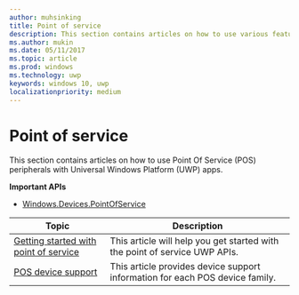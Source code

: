 ```yaml
---
author: muhsinking
title: Point of service
description: This section contains articles on how to use various features of the Point of Service namespace.
ms.author: mukin
ms.date: 05/11/2017
ms.topic: article
ms.prod: windows
ms.technology: uwp
keywords: windows 10, uwp
localizationpriority: medium
---
```

# Point of service


This section contains articles on how to use Point Of Service (POS) peripherals with Universal Windows Platform (UWP) apps. 

**Important APIs**
- [Windows.Devices.PointOfService](https://docs.microsoft.com/en-us/uwp/api/windows.devices.pointofservice)

|Topic|Description|
|--------|------------------|
| [Getting started with point of service](pos-get-started.md) | This article will help you get started with the point of service UWP APIs. |
| [POS device support](pos-device-support.md) | This article provides device support information for each POS device family. |
